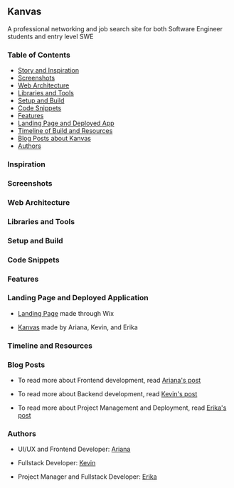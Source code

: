 ## Kanvas 

A professional networking and job search site for both Software Engineer students and entry level SWE

### Table of Contents

- [Story and Inspiration](#inspiration)
- [Screenshots](#screenshots)
- [Web Architecture](#web-architecture)
- [Libraries and Tools](#libraries-and-tools)
- [Setup and Build](#setup-and-build)
- [Code Snippets](#code-snippets)
- [Features](#features)
- [Landing Page and Deployed App](#landing-page-and-deployed-application)
- [Timeline of Build and Resources](#timeline-and-resources)
- [Blog Posts about Kanvas](#blog-posts)
- [Authors](#authors)

### Inspiration 

### Screenshots

### Web Architecture 

### Libraries and Tools

### Setup and Build

### Code Snippets

### Features

### Landing Page and Deployed Application 

- [Landing Page](https://www.landing.kanvasdevs.com/) made through Wix

- [Kanvas](https://www.kanvasdevs.com/) made by Ariana, Kevin, and Erika 

### Timeline and Resources 

### Blog Posts 

- To read more about Frontend development, read [Ariana's post](link)

- To read more about Backend development, read [Kevin's post](link)

- To read more about Project Management and Deployment, read [Erika's post](link)

### Authors

- UI/UX and Frontend Developer: [Ariana](https://github.com/ariana124)

- Fullstack Developer: [Kevin](https://github.com/kevapostol)

- Project Manager and Fullstack Developer: [Erika](https://github.com/ecaoili24)

